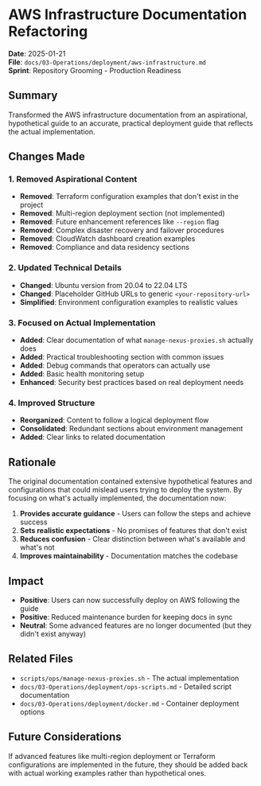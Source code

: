 # AWS Infrastructure Documentation Refactoring

**Date**: 2025-01-21  
**File**: `docs/03-Operations/deployment/aws-infrastructure.md`  
**Sprint**: Repository Grooming - Production Readiness

## Summary

Transformed the AWS infrastructure documentation from an aspirational, hypothetical guide to an accurate, practical deployment guide that reflects the actual implementation.

## Changes Made

### 1. Removed Aspirational Content

- **Removed**: Terraform configuration examples that don't exist in the project
- **Removed**: Multi-region deployment section (not implemented)
- **Removed**: Future enhancement references like `--region` flag
- **Removed**: Complex disaster recovery and failover procedures
- **Removed**: CloudWatch dashboard creation examples
- **Removed**: Compliance and data residency sections

### 2. Updated Technical Details

- **Changed**: Ubuntu version from 20.04 to 22.04 LTS
- **Changed**: Placeholder GitHub URLs to generic `<your-repository-url>`
- **Simplified**: Environment configuration examples to realistic values

### 3. Focused on Actual Implementation

- **Added**: Clear documentation of what `manage-nexus-proxies.sh` actually does
- **Added**: Practical troubleshooting section with common issues
- **Added**: Debug commands that operators can actually use
- **Added**: Basic health monitoring setup
- **Enhanced**: Security best practices based on real deployment needs

### 4. Improved Structure

- **Reorganized**: Content to follow a logical deployment flow
- **Consolidated**: Redundant sections about environment management
- **Added**: Clear links to related documentation

## Rationale

The original documentation contained extensive hypothetical features and configurations that could mislead users trying to deploy the system. By focusing on what's actually implemented, the documentation now:

1. **Provides accurate guidance** - Users can follow the steps and achieve success
2. **Sets realistic expectations** - No promises of features that don't exist
3. **Reduces confusion** - Clear distinction between what's available and what's not
4. **Improves maintainability** - Documentation matches the codebase

## Impact

- **Positive**: Users can now successfully deploy on AWS following the guide
- **Positive**: Reduced maintenance burden for keeping docs in sync
- **Neutral**: Some advanced features are no longer documented (but they didn't exist anyway)

## Related Files

- `scripts/ops/manage-nexus-proxies.sh` - The actual implementation
- `docs/03-Operations/deployment/ops-scripts.md` - Detailed script documentation
- `docs/03-Operations/deployment/docker.md` - Container deployment options

## Future Considerations

If advanced features like multi-region deployment or Terraform configurations are implemented in the future, they should be added back with actual working examples rather than hypothetical ones.
